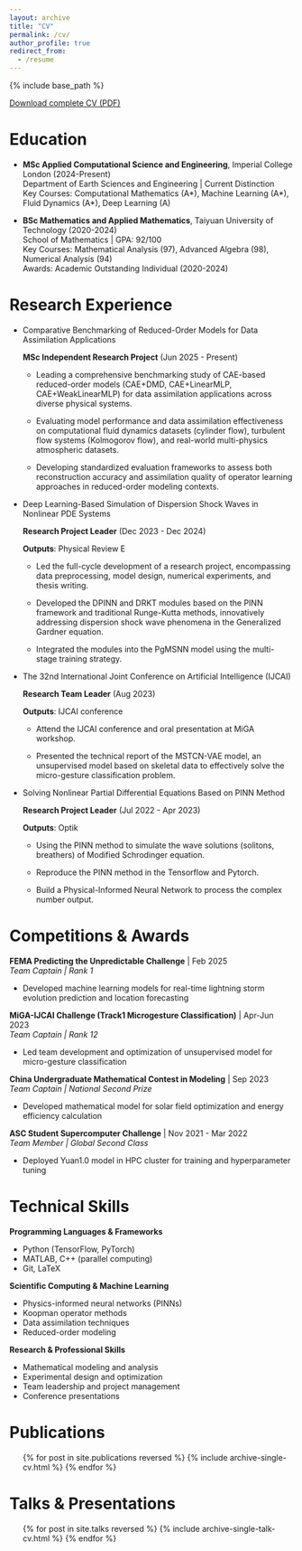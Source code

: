 ```yaml
---
layout: archive
title: "CV"
permalink: /cv/
author_profile: true
redirect_from:
  - /resume
---
```


{% include base_path %}

[Download complete CV (PDF)](/files/CV.pdf)

Education
======
* **MSc Applied Computational Science and Engineering**, Imperial College London (2024-Present)  
  Department of Earth Sciences and Engineering | Current Distinction  
  Key Courses: Computational Mathematics (A\*), Machine Learning (A\*), Fluid Dynamics (A\*), Deep Learning (A)

* **BSc Mathematics and Applied Mathematics**, Taiyuan University of Technology (2020-2024)  
  School of Mathematics | GPA: 92/100  
  Key Courses: Mathematical Analysis (97), Advanced Algebra (98), Numerical Analysis (94)  
  Awards: Academic Outstanding Individual (2020-2024)

Research Experience
======

* Comparative Benchmarking of Reduced-Order Models for Data Assimilation Applications

  **MSc Independent Research Project** (Jun 2025 - Present)
  
  - Leading a comprehensive benchmarking study of CAE-based reduced-order models (CAE+DMD, CAE+LinearMLP, CAE+WeakLinearMLP) for data assimilation applications across diverse physical systems.
  
  - Evaluating model performance and data assimilation effectiveness on computational fluid dynamics datasets (cylinder flow), turbulent flow systems (Kolmogorov flow), and real-world multi-physics atmospheric datasets.
  
  - Developing standardized evaluation frameworks to assess both reconstruction accuracy and assimilation quality of operator learning approaches in reduced-order modeling contexts.

* Deep Learning-Based Simulation of Dispersion Shock Waves in Nonlinear PDE Systems

  **Research Project Leader** (Dec 2023 - Dec 2024)  

  **Outputs**: Physical Review E
  
  - Led the full-cycle development of a research project, encompassing data preprocessing, model design, numerical experiments, and thesis writing.
  
  - Developed the DPINN and DRKT modules based on the PINN framework and traditional Runge-Kutta methods, innovatively addressing dispersion shock wave phenomena in the Generalized Gardner equation.
  
  - Integrated the modules into the PgMSNN model using the multi-stage training strategy.

* The 32nd International Joint Conference on Artificial Intelligence (IJCAI)

  **Research Team Leader** (Aug 2023)  

  **Outputs**: IJCAI conference
  
  - Attend the IJCAI conference and oral presentation at MiGA workshop.
  
  - Presented the technical report of the MSTCN-VAE model, an unsupervised model based on skeletal data to effectively solve the micro-gesture classification problem.

* Solving Nonlinear Partial Differential Equations Based on PINN Method

  **Research Project Leader** (Jul 2022 - Apr 2023)  

  **Outputs**: Optik
  
  - Using the PINN method to simulate the wave solutions (solitons, breathers) of Modified Schrodinger equation.
  
  - Reproduce the PINN method in the Tensorflow and Pytorch.
  
  - Build a Physical-Informed Neural Network to process the complex number output.

Competitions & Awards
======

**FEMA Predicting the Unpredictable Challenge** | Feb 2025  
*Team Captain | Rank 1*  
- Developed machine learning models for real-time lightning storm evolution prediction and location forecasting

**MiGA-IJCAI Challenge (Track1 Microgesture Classification)** | Apr-Jun 2023  
*Team Captain | Rank 12*  
- Led team development and optimization of unsupervised model for micro-gesture classification

**China Undergraduate Mathematical Contest in Modeling** | Sep 2023  
*Team Captain | National Second Prize*  
- Developed mathematical model for solar field optimization and energy efficiency calculation

**ASC Student Supercomputer Challenge** | Nov 2021 - Mar 2022  
*Team Member | Global Second Class*  
- Deployed Yuan1.0 model in HPC cluster for training and hyperparameter tuning

Technical Skills
======

**Programming Languages & Frameworks**
- Python (TensorFlow, PyTorch)
- MATLAB, C++ (parallel computing)
- Git, LaTeX

**Scientific Computing & Machine Learning**
- Physics-informed neural networks (PINNs)
- Koopman operator methods
- Data assimilation techniques
- Reduced-order modeling

**Research & Professional Skills**
- Mathematical modeling and analysis
- Experimental design and optimization
- Team leadership and project management
- Conference presentations

Publications
======
  <ul>{% for post in site.publications reversed %}
    {% include archive-single-cv.html %}
  {% endfor %}</ul>
  
Talks & Presentations
======
  <ul>{% for post in site.talks reversed %}
    {% include archive-single-talk-cv.html  %}
  {% endfor %}</ul>
